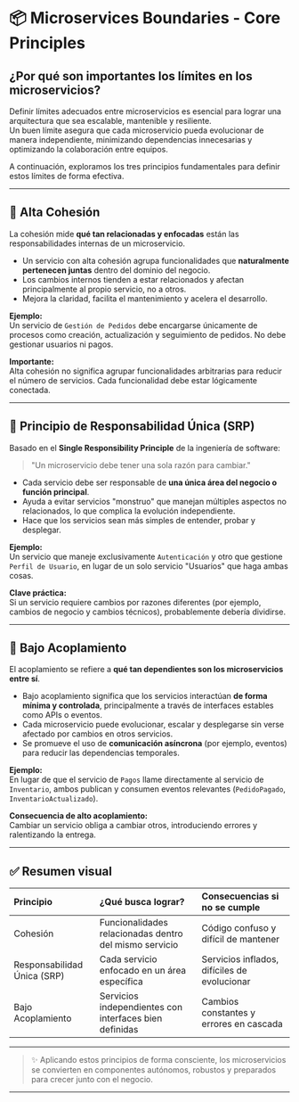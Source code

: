 # 📦 Microservices Boundaries - Core Principles

## ¿Por qué son importantes los límites en los microservicios?

Definir límites adecuados entre microservicios es esencial para lograr una arquitectura que sea escalable, mantenible y resiliente.  
Un buen límite asegura que cada microservicio pueda evolucionar de manera independiente, minimizando dependencias innecesarias y optimizando la colaboración entre equipos.

A continuación, exploramos los tres principios fundamentales para definir estos límites de forma efectiva.

---

## 🔹 Alta Cohesión

La cohesión mide **qué tan relacionadas y enfocadas** están las responsabilidades internas de un microservicio.

- Un servicio con alta cohesión agrupa funcionalidades que **naturalmente pertenecen juntas** dentro del dominio del negocio.
- Los cambios internos tienden a estar relacionados y afectan principalmente al propio servicio, no a otros.
- Mejora la claridad, facilita el mantenimiento y acelera el desarrollo.

**Ejemplo:**  
Un servicio de `Gestión de Pedidos` debe encargarse únicamente de procesos como creación, actualización y seguimiento de pedidos. No debe gestionar usuarios ni pagos.

**Importante:**  
Alta cohesión no significa agrupar funcionalidades arbitrarias para reducir el número de servicios. Cada funcionalidad debe estar lógicamente conectada.

---

## 🔹 Principio de Responsabilidad Única (SRP)

Basado en el **Single Responsibility Principle** de la ingeniería de software:

> "Un microservicio debe tener una sola razón para cambiar."

- Cada servicio debe ser responsable de **una única área del negocio o función principal**.
- Ayuda a evitar servicios "monstruo" que manejan múltiples aspectos no relacionados, lo que complica la evolución independiente.
- Hace que los servicios sean más simples de entender, probar y desplegar.

**Ejemplo:**  
Un servicio que maneje exclusivamente `Autenticación` y otro que gestione `Perfil de Usuario`, en lugar de un solo servicio "Usuarios" que haga ambas cosas.

**Clave práctica:**  
Si un servicio requiere cambios por razones diferentes (por ejemplo, cambios de negocio y cambios técnicos), probablemente debería dividirse.

---

## 🔹 Bajo Acoplamiento

El acoplamiento se refiere a **qué tan dependientes son los microservicios entre sí**.

- Bajo acoplamiento significa que los servicios interactúan **de forma mínima y controlada**, principalmente a través de interfaces estables como APIs o eventos.
- Cada microservicio puede evolucionar, escalar y desplegarse sin verse afectado por cambios en otros servicios.
- Se promueve el uso de **comunicación asíncrona** (por ejemplo, eventos) para reducir las dependencias temporales.

**Ejemplo:**  
En lugar de que el servicio de `Pagos` llame directamente al servicio de `Inventario`, ambos publican y consumen eventos relevantes (`PedidoPagado`, `InventarioActualizado`).

**Consecuencia de alto acoplamiento:**  
Cambiar un servicio obliga a cambiar otros, introduciendo errores y ralentizando la entrega.

---

## ✅ Resumen visual

| Principio | ¿Qué busca lograr? | Consecuencias si no se cumple |
|:---|:---|:---|
| Cohesión | Funcionalidades relacionadas dentro del mismo servicio | Código confuso y difícil de mantener |
| Responsabilidad Única (SRP) | Cada servicio enfocado en un área específica | Servicios inflados, difíciles de evolucionar |
| Bajo Acoplamiento | Servicios independientes con interfaces bien definidas | Cambios constantes y errores en cascada |

---

> ✨ Aplicando estos principios de forma consciente, los microservicios se convierten en componentes autónomos, robustos y preparados para crecer junto con el negocio.

---

